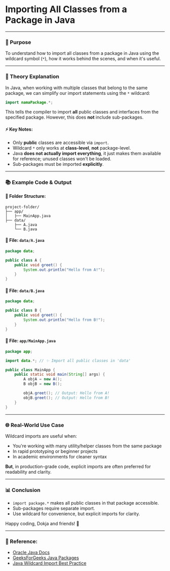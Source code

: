 # Importing All Classes from a Package in Java

---

### 🌟 Purpose
To understand how to import all classes from a package in Java using the wildcard symbol (`*`), how it works behind the scenes, and when it's useful.

---

### 📖 Theory Explanation
In Java, when working with multiple classes that belong to the same package, we can simplify our import statements using the `*` wildcard:

```java
import namaPackage.*;
```

This tells the compiler to import **all** public classes and interfaces from the specified package. However, this does **not** include sub-packages.

#### ⚡️ Key Notes:
- Only **public** classes are accessible via `import`.
- Wildcard `*` only works at **class-level**, **not** package-level.
- Java **does not actually import everything**, it just makes them available for reference; unused classes won't be loaded.
- Sub-packages must be imported **explicitly**.

---

### 📚 Example Code & Output

#### 📂 Folder Structure:
```
project-folder/
├── app/
│   ├── MainApp.java
├── data/
    ├── A.java
    └── B.java
```

#### 📄 File: `data/A.java`
```java
package data;

public class A {
    public void greet() {
        System.out.println("Hello from A!");
    }
}
```

#### 📄 File: `data/B.java`
```java
package data;

public class B {
    public void greet() {
        System.out.println("Hello from B!");
    }
}
```

#### 📄 File: `app/MainApp.java`
```java
package app;

import data.*; // ✨ Import all public classes in 'data'

public class MainApp {
    public static void main(String[] args) {
        A objA = new A();
        B objB = new B();

        objA.greet(); // Output: Hello from A!
        objB.greet(); // Output: Hello from B!
    }
}
```

---

### 🌐 Real-World Use Case
Wildcard imports are useful when:
- You're working with many utility/helper classes from the same package
- In rapid prototyping or beginner projects
- In academic environments for cleaner syntax

**But**, in production-grade code, explicit imports are often preferred for readability and clarity.

---

### 📊 Conclusion

- `import package.*` makes all public classes in that package accessible.
- Sub-packages require separate import.
- Use wildcard for convenience, but explicit imports for clarity.

Happy coding, Dokja and friends! 🚀

---

### 📅 Reference:
- [Oracle Java Docs](https://docs.oracle.com/javase/tutorial/java/package/usepkgs.html)
- [GeeksForGeeks Java Packages](https://www.geeksforgeeks.org/packages-in-java/)
- [Java Wildcard Import Best Practice](https://stackoverflow.com/questions/147454/why-is-using-a-wild-card-with-a-java-import-statement-bad)


